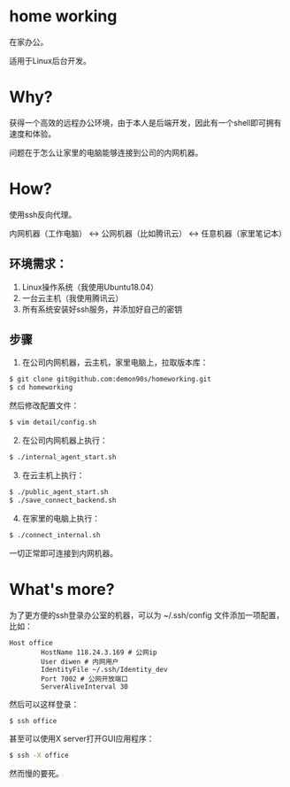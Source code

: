 # home working

在家办公。

适用于Linux后台开发。

# Why?

获得一个高效的远程办公环境，由于本人是后端开发，因此有一个shell即可拥有速度和体验。

问题在于怎么让家里的电脑能够连接到公司的内网机器。

# How?

使用ssh反向代理。

内网机器（工作电脑） <-> 公网机器（比如腾讯云） <-> 任意机器（家里笔记本）

## 环境需求：

1. Linux操作系统（我使用Ubuntu18.04）
2. 一台云主机（我使用腾讯云）
3. 所有系统安装好ssh服务，并添加好自己的密钥

## 步骤

1. 在公司内网机器，云主机，家里电脑上，拉取版本库：

```bash
$ git clone git@github.com:demon90s/homeworking.git
$ cd homeworking
```

然后修改配置文件：

```bash
$ vim detail/config.sh
```

2. 在公司内网机器上执行：

```bash
$ ./internal_agent_start.sh
```

3. 在云主机上执行：

```bash
$ ./public_agent_start.sh
$ ./save_connect_backend.sh
```

4. 在家里的电脑上执行：

```bash
$ ./connect_internal.sh
```

一切正常即可连接到内网机器。

# What's more?

为了更方便的ssh登录办公室的机器，可以为 ~/.ssh/config 文件添加一项配置，比如：

```ssh
Host office
        HostName 118.24.3.169 # 公网ip
        User diwen # 内网用户
        IdentityFile ~/.ssh/Identity_dev
        Port 7002 # 公网开放端口
        ServerAliveInterval 30
```

然后可以这样登录：

```bash
$ ssh office
```

甚至可以使用X server打开GUI应用程序：

```bash
$ ssh -X office
```

然而慢的要死。
